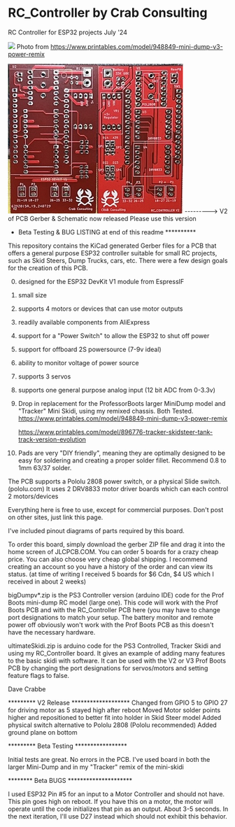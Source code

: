# RC_Controller by Crab Consulting
RC Controller for ESP32 projects   July '24

![](https://media.printables.com/media/prints/948849/images/7242965_c2295a9b-c6d6-4bd2-b6e1-34f0434fa349_9126c0c7-5b0c-4fe7-a7f0-764dcddffd52/thumbs/inside/1600x1200/jpeg/img_3499.webp)
Photo from https://www.printables.com/model/948849-mini-dump-v3-power-remix

![](https://github.com/crabbedh/RC_Controller/blob/main/pcbv2Image.jpeg)
--------->  V2 of PCB Gerber & Schematic now released
Please use this version

* Beta Testing & BUG LISTING at end of this readme **********

This repository contains the KiCad generated Gerber files for a PCB
that offers a general purpose ESP32 controller suitable for small RC
projects, such as Skid Steers, Dump Trucks, cars, etc. There were a few design
goals for the creation of this PCB.

0. designed for the ESP32 DevKit V1 module from EspressIF
1. small size
2. supports 4 motors or devices that can use motor outputs
3. readily available components from AliExpress
4. support for a "Power Switch" to allow the ESP32 to shut off power
5. support for offboard 2S powersource (7-9v ideal)
6. ability to monitor voltage of power source
7. supports 3 servos
8. supports one general purpose analog input (12 bit ADC from 0-3.3v)
9. Drop in replacement for the ProfessorBoots larger MiniDump model and
    "Tracker" Mini Skidi, using my remixed chassis. Both Tested.
     https://www.printables.com/model/948849-mini-dump-v3-power-remix
   
     https://www.printables.com/model/896776-tracker-skidsteer-tank-track-version-evolution
   
11. Pads are very "DIY friendly", meaning they are optimally designed to be
    easy for soldering and creating a proper solder fillet. Recommend 0.8 to 1mm 63/37 solder.

The PCB supports a Pololu 2808 power switch, or a physical Slide switch. (pololu.com)
It uses 2 DRV8833 motor driver boards which can each control 2 motors/devices

Everything here is free to use, except for commercial purposes. Don't post on other sites, just link this page.

I've included pinout diagrams of parts required by this board.

To order this board, simply download the gerber ZIP file and drag it into the home screen of JLCPCB.COM. 
You can order 5 boards for a crazy cheap price. You can also choose very cheap global shipping. I recommend
creating an account so you have a history of the order and can view its status. (at time of writing
I received 5 boards for $6 Cdn, $4 US which I received in about 2 weeks)

bigDumpv*.zip is the PS3 Controller version (arduino IDE) code for the Prof Boots mini-dump RC model (large one). This code
will work with the Prof Boots PCB and with the RC_Controller PCB here (you may have to change port 
designations to match your setup. The battery monitor and
remote power off obviously won't work with the Prof Boots PCB as this doesn't have the necessary
hardware.

ultimateSkidi.zip is arduino code for the PS3 Controlled, Tracker Skidi and using my RC_Controller board. It gives
an example of adding many features to the basic skidi with software. It can be used with the V2 or V3
Prof Boots PCB by changing the port designations for servos/motors and setting feature flags to false.

Dave Crabbe

********* V2 Release *******************
Changed from GPIO 5 to GPIO 27 for driving motor as 5 stayed high after reboot
Moved Motor solder points higher and repositioned to better fit into holder in Skid Steer model
Added physical switch alternative to Pololu 2808 (Pololu recommended)
Added ground plane on bottom

********* Beta Testing *****************

Initial tests are great. No errors in the PCB. I've used board in both the larger Mini-Dump and in my "Tracker" remix of the mini-skidi

******** Beta BUGS *********************

I used ESP32 Pin #5 for an input to a Motor Controller and should not have. This pin goes high on reboot. If you have this on a motor,
the motor will operate until the code initializes that pin as an output. About 3-5 seconds. In the next iteration, I'll use D27 instead
which should not exhibit this behavior. 
